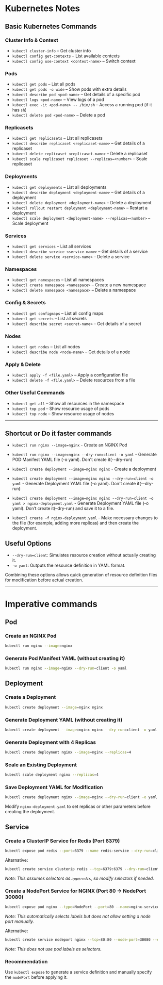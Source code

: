 # Kubernetes Notes

## Basic Kubernetes Commands

### Cluster Info & Context
- `kubectl cluster-info` – Get cluster info  
- `kubectl config get-contexts` – List available contexts  
- `kubectl config use-context <context-name>` – Switch context  

### Pods
- `kubectl get pods` – List all pods  
- `kubectl get pods -o wide` – Show pods with extra details  
- `kubectl describe pod <pod-name>` – Get details of a specific pod  
- `kubectl logs <pod-name>` – View logs of a pod  
- `kubectl exec -it <pod-name> -- /bin/sh` – Access a running pod (if it has `sh`)  
- `kubectl delete pod <pod-name>` – Delete a pod  

### Replicasets

- `kubectl get replicasets` – List all replicasets  
- `kubectl describe replicaset <replicaset-name>` – Get details of a replicaset  
- `kubectl delete replicaset <replicaset-name>` – Delete a replicaset  
- `kubectl scale replicaset replicaset --replicas=<number>` – Scale replicaset


### Deployments
- `kubectl get deployments` – List all deployments  
- `kubectl describe deployment <deployment-name>` – Get details of a deployment  
- `kubectl delete deployment <deployment-name>` – Delete a deployment  
- `kubectl rollout restart deployment <deployment-name>` – Restart a deployment  
- `kubectl scale deployment <deployment-name> --replicas=<number>` – Scale deployment  

### Services
- `kubectl get services` – List all services  
- `kubectl describe service <service-name>` – Get details of a service  
- `kubectl delete service <service-name>` – Delete a service  

### Namespaces
- `kubectl get namespaces` – List all namespaces  
- `kubectl create namespace <namespace>` – Create a new namespace  
- `kubectl delete namespace <namespace>` – Delete a namespace  

### Config & Secrets
- `kubectl get configmaps` – List all config maps  
- `kubectl get secrets` – List all secrets  
- `kubectl describe secret <secret-name>` – Get details of a secret  

### Nodes
- `kubectl get nodes` – List all nodes  
- `kubectl describe node <node-name>` – Get details of a node  

### Apply & Delete
- `kubectl apply -f <file.yaml>` – Apply a configuration file  
- `kubectl delete -f <file.yaml>` – Delete resources from a file  

### Other Useful Commands
- `kubectl get all` – Show all resources in the namespace  
- `kubectl top pod` – Show resource usage of pods  
- `kubectl top node` – Show resource usage of nodes  

---
## Shortcut or Do it faster commands 

- `kubectl run nginx --image=nginx` - Create an NGINX Pod

- `kubectl run nginx --image=nginx --dry-run=client -o yaml` - Generate POD Manifest YAML file (-o yaml). Don't create it(--dry-run)

- `kubectl create deployment --image=nginx nginx` - Create a deployment

- `kubectl create deployment --image=nginx nginx --dry-run=client -o yaml` - Generate Deployment YAML file (-o yaml). Don't create it(--dry-run)

- `kubectl create deployment --image=nginx nginx --dry-run=client -o yaml > nginx-deployment.yaml` - Generate Deployment YAML file (-o yaml). Don’t create it(–dry-run) and save it to a file.

- `kubectl create -f nginx-deployment.yaml` - Make necessary changes to the file (for example, adding more replicas) and then create the deployment.

## Useful Options
- `--dry-run=client`: Simulates resource creation without actually creating it.
- `-o yaml`: Outputs the resource definition in YAML format.

Combining these options allows quick generation of resource definition files for modification before actual creation.

---
# Imperative commands

## Pod

### Create an NGINX Pod
```sh
kubectl run nginx --image=nginx
```

### Generate Pod Manifest YAML (without creating it)
```sh
kubectl run nginx --image=nginx --dry-run=client -o yaml
```

## Deployment

### Create a Deployment
```sh
kubectl create deployment --image=nginx nginx
```

### Generate Deployment YAML (without creating it)
```sh
kubectl create deployment --image=nginx nginx --dry-run=client -o yaml
```

### Generate Deployment with 4 Replicas
```sh
kubectl create deployment nginx --image=nginx --replicas=4
```

### Scale an Existing Deployment
```sh
kubectl scale deployment nginx --replicas=4
```

### Save Deployment YAML for Modification
```sh
kubectl create deployment nginx --image=nginx --dry-run=client -o yaml > nginx-deployment.yaml
```

Modify `nginx-deployment.yaml` to set replicas or other parameters before creating the deployment.

## Service

### Create a ClusterIP Service for Redis (Port 6379)
```sh
kubectl expose pod redis --port=6379 --name redis-service --dry-run=client -o yaml
```

Alternative:
```sh
kubectl create service clusterip redis --tcp=6379:6379 --dry-run=client -o yaml
```
*Note: This assumes selectors as `app=redis`, so modify selectors if needed.*

### Create a NodePort Service for NGINX (Port 80 → NodePort 30080)

```sh
kubectl expose pod nginx --type=NodePort --port=80 --name=nginx-service --dry-run=client -o yaml
```
*Note: This automatically selects labels but does not allow setting a node port manually.*

Alternative:
```sh
kubectl create service nodeport nginx --tcp=80:80 --node-port=30080 --dry-run=client -o yaml
```
*Note: This does not use pod labels as selectors.*

### Recommendation
Use `kubectl expose` to generate a service definition and manually specify the `nodePort` before applying it.

